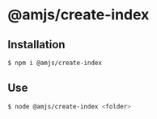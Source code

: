 # @amjs/create-index

## Installation

```bash
$ npm i @amjs/create-index
```

## Use

```bash
$ node @amjs/create-index <folder>
```